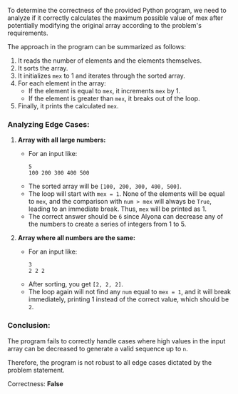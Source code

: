 To determine the correctness of the provided Python program, we need to analyze if it correctly calculates the maximum possible value of mex after potentially modifying the original array according to the problem's requirements.

The approach in the program can be summarized as follows:
1. It reads the number of elements and the elements themselves.
2. It sorts the array.
3. It initializes `mex` to 1 and iterates through the sorted array.
4. For each element in the array:
   - If the element is equal to `mex`, it increments `mex` by 1.
   - If the element is greater than `mex`, it breaks out of the loop.
5. Finally, it prints the calculated `mex`.

### Analyzing Edge Cases:

1. **Array with all large numbers:**
   - For an input like:
     ```
     5
     100 200 300 400 500
     ```
   - The sorted array will be `[100, 200, 300, 400, 500]`. 
   - The loop will start with `mex = 1`. None of the elements will be equal to `mex`, and the comparison with `num > mex` will always be `True`, leading to an immediate break. Thus, `mex` will be printed as 1.
   - The correct answer should be `6` since Alyona can decrease any of the numbers to create a series of integers from 1 to 5.

2. **Array where all numbers are the same:**
   - For an input like:
     ```
     3
     2 2 2
     ```
   - After sorting, you get `[2, 2, 2]`. 
   - The loop again will not find any `num` equal to `mex = 1`, and it will break immediately, printing 1 instead of the correct value, which should be `2`.

### Conclusion:

The program fails to correctly handle cases where high values in the input array can be decreased to generate a valid sequence up to `n`. 

Therefore, the program is not robust to all edge cases dictated by the problem statement.

Correctness: **False**